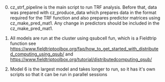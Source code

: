  0. cz_strf_pipeline is the main script to run TRF analysis. Before that, data was prepared with cz_produce_data which prepares data in the format required for the TRF function and also prepares predictor matrices using cz_make_pred_mat1. Any change in predictors should be included in the cz_make_pred_mat1.  
 
 1. All models are run at the cluster using qsubcell fun, which is a Fieldtrip function
 see https://www.fieldtriptoolbox.org/faq/how_to_get_started_with_distributed_computing_using_qsub/
 and https://www.fieldtriptoolbox.org/tutorial/distributedcomputing_qsub/
 
 2. Model 6 is the largest model and takes longer to run, so it has it's own scripts so that it can be run in parallel sessions
